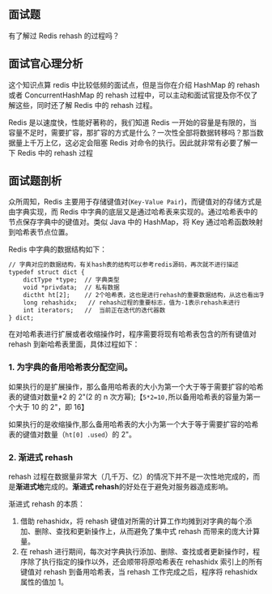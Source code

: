 ## 面试题

有了解过 Redis rehash 的过程吗？

## 面试官心理分析

这个知识点算 redis 中比较低频的面试点，但是当你在介绍 HashMap 的 rehash 或者 ConcurrentHashMap 的 rehash 过程中，可以主动和面试官提及你不仅了解这些，同时还了解 Redis 中的 rehash 过程。

Redis 是以速度快，性能好著称的，我们知道 Redis 一开始的容量是有限的，当容量不足时，需要扩容，那扩容的方式是什么？一次性全部将数据转移吗？那当数据量上千万上亿，这必定会阻塞 Redis 对命令的执行。因此就非常有必要了解一下 Redis 中的 rehash 过程

## 面试题剖析

众所周知，Redis 主要用于存储键值对(`Key-Value Pair`)，而键值对的存储方式是由字典实现，而 Redis 中字典的底层又是通过哈希表来实现的。通过哈希表中的节点保存字典中的键值对。类似 Java 中的 HashMap，将 Key 通过哈希函数映射到哈希表节点位置。

Redis 中字典的数据结构如下：

```tex
// 字典对应的数据结构，有关hash表的结构可以参考redis源码，再次就不进行描述
typedef struct dict {
    dictType *type;  // 字典类型
    void *privdata;  // 私有数据
    dictht ht[2];    // 2个哈希表，这也是进行rehash的重要数据结构，从这也看出字典的底层通过哈希表进行实现。
    long rehashidx;   // rehash过程的重要标志，值为-1表示rehash未进行
    int iterators;   //  当前正在迭代的迭代器数
} dict;
```

在对哈希表进行扩展或者收缩操作时，程序需要将现有哈希表包含的所有键值对 rehash 到新哈希表里面，具体过程如下：

### 1. 为字典的备用哈希表分配空间。

如果执行的是扩展操作，那么备用哈希表的大小为第一个大于等于需要扩容的哈希表的键值对数量*2 的 2"(2 的 n 次方幂);【`5*2=10,`所以备用哈希表的容量为第一个大于 10 的 2"，即 16】

如果执行的是收缩操作,那么备用哈希表的大小为第一个大于等于需要扩容的哈希表的键值对数量（`ht[0] .used`）的 2"。

### 2. 渐进式 rehash

rehash 过程在数据量非常大（几千万、亿）的情况下并不是一次性地完成的，而是**渐进式地**完成的。**渐进式 rehash**的好处在于避免对服务器造成影响。

渐进式 rehash 的本质：

1. 借助 rehashidx，将 rehash 键值对所需的计算工作均摊到对字典的每个添加、删除、查找和更新操作上，从而避免了集中式 rehash 而带来的庞大计算量。
2. 在 rehash 进行期间，每次对字典执行添加、删除、查找或者更新操作时，程序除了执行指定的操作以外，还会顺带将原哈希表在 rehashidx 索引上的所有键值对 rehash 到备用哈希表，当 rehash 工作完成之后，程序将 rehashidx 属性的值加 1。
